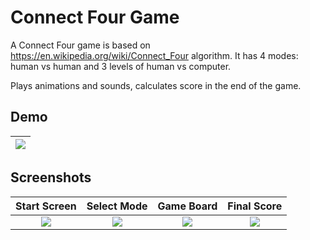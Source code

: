 
# Connect Four Game

A Connect Four game is based on https://en.wikipedia.org/wiki/Connect_Four algorithm.
It has 4 modes: human vs human and 3 levels of human vs computer.

Plays animations and sounds, calculates score in the end of the game.




## Demo

|![](https://github.com/nzhabitskaya/FourOnTheFarm/blob/main/ConnectFourGame.gif) |
| :--: |




## Screenshots

| Start Screen | Select Mode | Game Board | Final Score |
| :----: | :----: | :----: | :----: |
|![](https://3kr.a56.myftpupload.com/wp-content/uploads/2024/02/Screenshot_1707552801-1.png)|![](https://3kr.a56.myftpupload.com/wp-content/uploads/2024/02/Screenshot_1707552809.png)|![](https://3kr.a56.myftpupload.com/wp-content/uploads/2024/02/Screenshot_1707552836-1.png)|![](https://3kr.a56.myftpupload.com/wp-content/uploads/2024/02/Screenshot_1707552883.png)|


